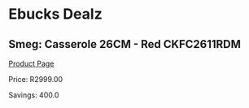 
# Ebucks Dealz
## Smeg: Casserole 26CM - Red CKFC2611RDM
[Product Page](https://www.ebucks.com/web/shop/productSelected.do?prodId=1170709082&catId=1196428103)

Price: R2999.00

Savings: 400.0


	